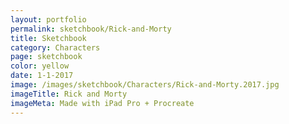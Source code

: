 ```yaml
---
layout: portfolio
permalink: sketchbook/Rick-and-Morty
title: Sketchbook
category: Characters
page: sketchbook
color: yellow
date: 1-1-2017
image: /images/sketchbook/Characters/Rick-and-Morty.2017.jpg
imageTitle: Rick and Morty
imageMeta: Made with iPad Pro + Procreate
---
```

